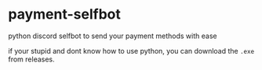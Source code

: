 # payment-selfbot
python discord selfbot to send your payment methods with ease

if your stupid and dont know how to use python, you can download the `.exe` from releases.
